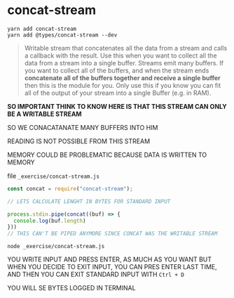 # concat-stream

```
yarn add concat-stream
yarn add @types/concat-stream --dev
```

> Writable stream that concatenates all the data from a stream and calls a callback with the result. Use this when you want to collect all the data from a stream into a single buffer.
> Streams emit many buffers. If you want to collect all of the buffers, and when the stream ends **concatenate all of the buffers together and receive a single buffer** then this is the module for you.
> Only use this if you know you can fit all of the output of your stream into a single Buffer (e.g. in RAM).

**SO IMPORTANT THINK TO KNOW HERE IS THAT THIS STREAM CAN ONLY BE A WRITABLE STREAM**

SO WE CONACATANATE MANY BUFFERS INTO HIM

READING IS NOT POSSIBLE FROM THIS STREAM

MEMORY COULD BE PROBLEMATIC BECAUSE DATA IS WRITTEN TO MEMORY

file `_exercise/concat-stream.js`

```js
const concat = require("concat-stream");

// LETS CALCULATE LENGHT IN BYTES FOR STANDARD INPUT

process.stdin.pipe(concat((buf) => {
  console.log(buf.length)
}))
// THIS CAN'T BE PIPED ANYMORE SINCE CONCAT WAS THE WRITABLE STREAM
```

```
node _exercise/concat-stream.js
```

YOU WRITE INPUT AND PRESS ENTER, AS MUCH AS YOU WANT
BUT WHEN YOU DECIDE TO EXIT INPUT, YOU CAN PRES ENTER LAST TIME, AND THEN YOU CAN EXIT STANDARD INPUT WITH `Ctrl + D`

YOU WILL SE BYTES LOGGED IN TERMINAL


